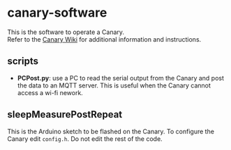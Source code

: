 # canary-software

This is the software to operate a Canary.  
Refer to the [Canary Wiki](https://gitlab.cern.ch/guescini/canary/-/wikis/home) for additional information and instructions.

## scripts
- **PCPost.py**: use a PC to read the serial output from the Canary and post the data to an MQTT server. This is useful when the Canary cannot access a wi-fi nework.

## sleepMeasurePostRepeat
This is the Arduino sketch to be flashed on the Canary. To configure the Canary edit `config.h`. Do not edit the rest of the code.
